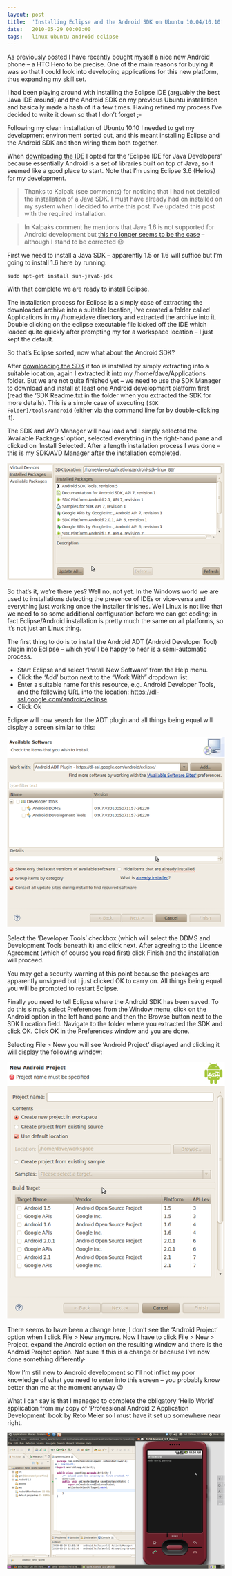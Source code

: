 ```yaml
---
layout: post
title:  'Installing Eclipse and the Android SDK on Ubuntu 10.04/10.10'
date:   2010-05-29 00:00:00
tags:   linux ubuntu android eclipse
---
```

As previously posted I have recently bought myself a nice new Android phone – a HTC Hero to be precise. One of the main reasons for buying it was so that I could look into developing applications for this new platform, thus expanding my skill set.

I had been playing around with installing the Eclipse IDE (arguably the best Java IDE around) and the Android SDK on my previous Ubuntu installation and basically made a hash of it a few times. Having refined my process I’ve decided to write it down so that I don’t forget ;-

Following my clean installation of Ubuntu 10.10 I needed to get my development environment sorted out, and this meant installing Eclipse and the Android SDK and then wiring them both together.

When <a href='https://www.eclipse.org/downloads' target='_blank'>downloading the IDE</a> I opted for the ‘Eclipse IDE for Java Developers’ because essentially Android is a set of libraries built on top of Java, so it seemed like a good place to start. Note that I’m using Eclipse 3.6 (Helios) for my development.

>Thanks to Kalpak (see comments) for noticing that I had not detailed the installation of a Java SDK. I must have already had on installed on my system when I decided to write this post. I’ve updated this post with the required installation.

>In Kalpaks comment he mentions that Java 1.6 is not supported for Android development but <a href='http://developer.android.com/sdk/requirements.html' target='_blank'>this no longer seems to be the case</a> – although I stand to be corrected 😉

First we need to install a Java SDK – apparently 1.5 or 1.6 will suffice but I’m going to install 1.6 here by running:

```
sudo apt-get install sun-java6-jdk
```

With that complete we are ready to install Eclipse.

The installation process for Eclipse is a simply case of extracting the downloaded archive into a suitable location, I’ve created a folder called Applications in my /home/dave directory and extracted the archive into it. Double clicking on the eclipse executable file kicked off the IDE which loaded quite quickly after prompting my for a workspace location – I just kept the default.

So that’s Eclipse sorted, now what about the Android SDK?

After <a href='http://developer.android.com/sdk/index.html' target='_blank'>downloading the SDK</a> it too is installed by simply extracting into a suitable location, again I extracted it into my /home/dave/Applications folder. But we are not quite finished yet – we need to use the SDK Manager to download and install at least one Android development platform first (read the ‘SDK Readme.txt in the folder when you extracted the SDK for more details). This is a simple case of executing `[SDK Folder]/tools/android` (either via the command line for by double-clicking it).

The SDK and AVD Manager will now load and I simply selected the ‘Available Packages’ option, selected everything in the right-hand pane and clicked on ‘Install Selected’. After a length installation process I was done – this is my SDK/AVD Manager after the installation completed.

![sdk manager](/assets/images/android_skd_avd_manager.png)

So that’s it, we’re there yes? Well no, not yet. In the Windows world we are used to installations detecting the presence of IDEs or vice-versa and everything just working once the installer finishes. Well Linux is not like that we need to so some additional configuration before we can get coding; in fact Eclipse/Android installation is pretty much the same on all platforms, so it’s not just an Linux thing.

The first thing to do is to install the Android ADT (Android Developer Tool) plugin into Eclipse – which you’ll be happy to hear is a semi-automatic process.

- Start Eclipse and select ‘Install New Software’ from the Help menu.
- Click the ‘Add’ button next to the “Work With” dropdown list.
- Enter a suitable name for this resource, e.g. Android Developer Tools, and the following URL into the location: <a href='https://dl-ssl.google.com/android/eclipse' target='_blank'>https://dl-ssl.google.com/android/eclipse</a>
- Click Ok

Eclipse will now search for the ADT plugin and all things being equal will display a screen similar to this:

![installing developer tools](/assets/images/eclipse_adt_install-.png)

Select the ‘Developer Tools’ checkbox (which will select the DDMS and Development Tools beneath it) and click next. After agreeing to the Licence Agreement (which of course you read first) click Finish and the installation will proceed.

You may get a security warning at this point because the packages are apparently unsigned but I just clicked OK to carry on. All things being equal you will be prompted to restart Eclipse.

Finally you need to tell Eclipse where the Android SDK has been saved. To do this simply select Preferences from the Window menu, click on the Android option in the left hand pane and then the Browse button next to the SDK Location field. Navigate to the folder where you extracted the SDK and click OK. Click OK in the Preferences window and you are done.

Selecting File > New you will see ‘Android Project’ displayed and clicking it will display the following window:

![new project dialog](/assets/images/new_android_project_dialog.png)

There seems to have been a change here, I don’t see the ‘Android Project’ option when I click File > New anymore. Now I have to click File > New > Project, expand the Android option on the resulting window and there is the Android Project option. Not sure if this is a change or because I’ve now done something differently·

Now I’m still new to Android development so I’ll not inflict my poor knowledge of what you need to enter into this screen – you probably know better than me at the moment anyway 😉

What I can say is that I managed to complete the obligatory ‘Hello World’ application from my copy of ‘Professional Android 2 Application Development’ book by Reto Meier so I must have it set up somewhere near right.

![hello world in android emulator](/assets/images/android_hello_world.png)